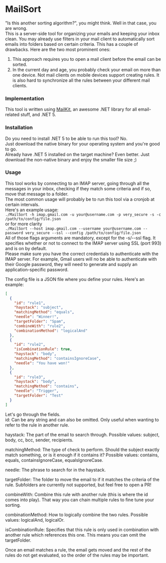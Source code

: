 # MailSort
"Is this another sorting algorithm?", you might think. 
Well in that case, you are wrong.\
This is a server-side tool for organizing your emails and keeping your inbox clean.
You may already use filters in your mail client to automatically sort emails into folders based on certain criteria.
This has a couple of drawbacks. Here are the two most prominent ones:
1) This approach requires you to open a mail client before the email can be sorted.
2) In the current day and age, you probably check your email on more than one device. Not mail clients on mobile devices support creating rules. It is also hard to synchronize all the rules between your different mail clients.

### Implementation
This tool is written using [MailKit](https://github.com/jstedfast/MailKit), an awesome .NET library for all email-related stuff, and .NET 5.

### Installation
Do you need to install .NET 5 to be able to run this tool? No.\
Just download the native binary for your operating system and you're good to go.\
Already have .NET 5 installed on the target machine? Even better. Just download the non-native binary and enjoy the smaller file size ;)

### Usage
This tool works by connecting to an IMAP server, going through all the messages in your inbox, checking if they match some criteria and if so, move that message to a folder.\
The most common usage will probably be to run this tool via a cronjob at certain intervals.\
Here's an example usage:\
`./MailSort -h imap.gmail.com -u your@username.com -p very_secure -s -c /path/to/config/file.json`\
or for more clarity\
`./MailSort --host imap.gmail.com --username your@username.com --password very_secure --ssl --config /path/to/config/file.json`\
All of those flags arguments are mandatory, except for the -s/--ssl flag. It specifies whether or not to connect to the IMAP server using SSL (port 993) and is on by default.\
Please make sure you have the correct credentials to authenticate with the IMAP server. For example, Gmail users will no be able to authenticate with their Google password, they will need to generate and supply an application-specific password.

The config file is a JSON file where you define your rules. Here's an example:
```json
[
  {
    "id": "rule1",
    "haystack": "subject",
    "matchingMethod": "equals",
    "needle": "Winner!",
    "targetFolder": "Spam",
    "combineWith": "rule2",
    "combinationMethod": "logicalAnd"
  },
  {
    "id": "rule2",
    "isCombinationRule": true,
    "haystack": "body",
    "matchingMethod": "containsIgnoreCase",
    "needle": "You have won!"
  },
  {
    "id": "rule3",
    "haystack": "body",
    "matchingMethod": "contains",
    "needle": "Trigger",
    "targetFolder": "Test"
  }
]
```
Let's go through the fields.\
id: Can be any string and can also be omitted. Only useful when wanting to refer to the rule in another rule.

haystack: The part of the email to search through. Possible values: subject, body, cc, bcc, sender, recipients.

matchingMethod: The type of check to perform. Should the subject exactly match something, or is it enough if it contains it? Possible values: contains, equals, containsIgnoreCase, equalsIgnoreCase.

needle: The phrase to search for in the haystack.

targetFolder: The folder to move the email to if it matches the criteria of the rule. Subfolders are currently not supported, but feel free to open a PR!

combineWith: Combine this rule with another rule (this is where the id comes into play). That way you can chain multiple rules to fine tune your sorting.

combinationMethod: How to logically combine the two rules. Possible values: logicalAnd, logicalOr.

isCombinationRule: Specifies that this rule is only used in combination with another rule which references this one. This means you can omit the targetFolder.

Once an email matches a rule, the email gets moved and the rest of the rules do not get evaluated, so the order of the rules may be important.
